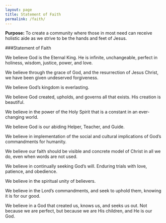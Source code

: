 ```yaml
---
layout: page
title: Statement of Faith
permalink: /faith/
---
```


**Purpose:** To create a community where those in most need can receive holistic aide as we strive to be
the hands and feet of Jesus.

###Statement of Faith

We believe God is the Eternal King. He is infinite, unchangeable, perfect in holiness, wisdom, justice,
power, and love.

We believe through the grace of God, and the resurrection of Jesus Christ, we have been given
undeserved forgiveness.

We believe God’s kingdom is everlasting.

We believe God created, upholds, and governs all that exists. His creation is beautiful.

We believe in the power of the Holy Spirit that is a constant in an ever-changing world.

We believe God is our abiding Helper, Teacher, and Guide.

We believe in implementation of the social and cultural implications of God’s commandments for
humanity.

We believe our faith should be visible and concrete model of Christ in all we do, even when words are
not used.

We believe in continually seeking God’s will. Enduring trials with love, patience, and obedience.

We believe in the spiritual unity of believers.

We believe in the Lord’s commandments, and seek to uphold them, knowing it is for our good.

We believe in a God that created us, knows us, and seeks us out. Not because we are perfect, but
because we are His children, and He is our God.
